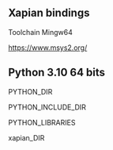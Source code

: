 Xapian bindings
-

Toolchain  Mingw64

https://www.msys2.org/

Python 3.10 64 bits
-
PYTHON_DIR

PYTHON_INCLUDE_DIR

PYTHON_LIBRARIES

xapian_DIR
